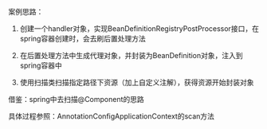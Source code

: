 案例思路：

1. 创建一个handler对象，实现BeanDefinitionRegistryPostProcessor接口，在spring容器创建时，会去刷后置处理方法

2. 在后置处理方法中生成代理对象，并封装为BeanDefinition对象，注入到spring容器中

3. 使用扫描类扫描指定路径下资源（加上自定义注解），获得资源开始封装对象


借鉴：spring中去扫描@Component的思路

具体过程参照：AnnotationConfigApplicationContext的scan方法



